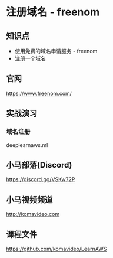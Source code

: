 注册域名 - freenom
=================

## 知识点

* 使用免费的域名申请服务 - freenom
* 注册一个域名

## 官网

https://www.freenom.com/

## 实战演习

### 域名注册

deeplearnaws.ml

## 小马部落(Discord)

https://discord.gg/VSKw72P

## 小马视频频道

http://komavideo.com

## 课程文件

https://github.com/komavideo/LearnAWS
